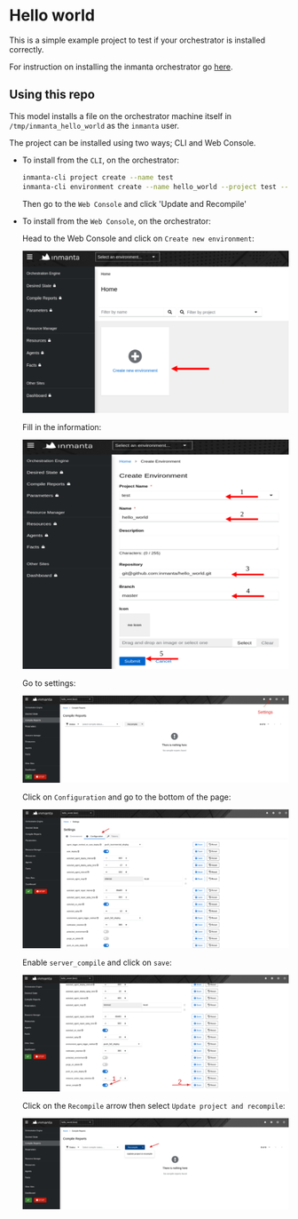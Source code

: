 # Hello world

This is a simple example project to test if your orchestrator is installed correctly.

For instruction on installing the inmanta orchestrator go [here](https://docs.inmanta.com/community/latest/install.html).

## Using this repo

This model installs a file on the orchestrator machine itself in `/tmp/inmanta_hello_world` as the `inmanta` user.

The project can be installed using two ways; CLI and Web Console.

* To install from the `CLI`, on the orchestrator:

    ```bash
    inmanta-cli project create --name test
    inmanta-cli environment create --name hello_world --project test --repo-url git@github.com:inmanta/hello_world.git
    ```

    Then go to the `Web Console` and click 'Update and Recompile'

* To install from the `Web Console`, on the orchestrator:

    Head to the Web Console and click on `Create new environment`:

    ![mainpage](images/1.png)

    Fill in the information:

    ![createEnv](images/2.png)

    Go to settings:

    ![settings](images/3.png)

    Click on `Configuration` and go to the bottom of the page:

    ![configuration](images/4.png)

    Enable `server_compile` and click on `save`:

    ![serverCompile](images/5.png)

    Click on the `Recompile` arrow then select `Update project and recompile`:

    ![updateAndRecompile](images/6.png)
